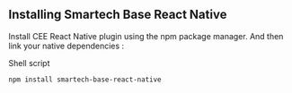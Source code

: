 ## Installing Smartech Base React Native

Install CEE React Native plugin using the npm package manager. And then link your native dependencies :

Shell script
```
npm install smartech-base-react-native
```
